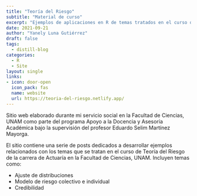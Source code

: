 ```yaml
---
title: "Teoría del Riesgo"
subtitle: "Material de curso"
excerpt: "Ejemplos de aplicaciones en R de temas tratados en el curso de Teoría del Riesgo."
date: 2021-09-21
author: "Yanely Luna Gutiérrez"
draft: false
tags:
  - distill-blog
categories:
  - R
  - Site
layout: single
links:
- icon: door-open
  icon_pack: fas
  name: website
  url: https://teoria-del-riesgo.netlify.app/
---
```


Sitio web elaborado durante mi servicio social en la Facultad de Ciencias, UNAM como parte del programa Apoyo a la Docencia y Asesoría Académica bajo la supervisión del profesor Eduardo Selim Martínez Mayorga.

El sitio contiene una serie de posts dedicados a desarrollar ejemplos relacionados con los temas que se tratan en el curso de Teoría del Riesgo de la carrera de Actuaría en la Facultad de Ciencias, UNAM. Incluyen temas como:

+ Ajuste de distribuciones
+ Modelo de riesgo colectivo e individual
+ Credibilidad
